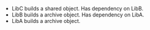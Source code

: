 * LibC builds a shared object. Has dependency on LibB.
* LibB builds a archive object. Has dependency on LibA.
* LibA builds a archive object.
